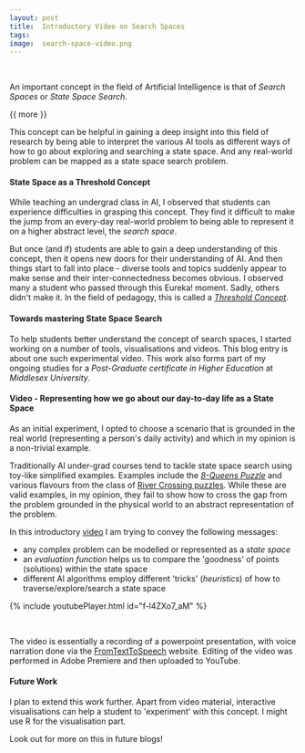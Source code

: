 ```yaml
---
layout: post
title:  Introductory Video on Search Spaces
tags:   
image:  search-space-video.png
---
```


&nbsp;

An important concept in the field of Artificial Intelligence is that of *Search Spaces* or *State Space Search*.


{{ more }}

This concept can be helpful in gaining a deep insight into this field of research by being able to interpret the various AI tools 
as different ways of how to go about exploring and searching a state space. And any real-world problem can be mapped as a state space
search problem.

#### State Space as a Threshold Concept

While teaching an undergrad class in AI, I observed that students can experience difficulties in grasping this concept. They find it 
difficult to make the jump from an every-day real-world problem to being able to represent it on a higher abstract level, the 
*search space*. 

But once (and if) students are able to gain a deep understanding of this concept, then it opens new doors for their 
understanding of AI. And then things start to fall into place - diverse tools and topics suddenly appear to make sense and their 
inter-connectedness becomes obvious. I observed many a student who passed through this Eureka! moment. Sadly, others didn't make it.
In the field of pedagogy, this is called a [*Threshold Concept*](http://www.ee.ucl.ac.uk/~mflanaga/thresholds.html).

#### Towards mastering State Space Search

To help students better understand the concept of search spaces, I started working on a number of tools, visualisations and videos. 
This blog entry is about one such experimental video. This work also forms part of my ongoing studies for a *Post-Graduate certificate
in Higher Education* at *Middlesex University*.

#### Video - Representing how we go about our day-to-day life as a State Space

As an initial experiment, I opted to choose a scenario that is grounded in the real world (representing a person's daily activity)
and which in my opinion is a non-trivial example. 

Traditionally AI under-grad courses tend to tackle state space search using toy-like simplified examples.
Examples include the [*8-Queens Puzzle*](https://en.wikipedia.org/wiki/Eight_queens_puzzle) and various flavours from the class of
[River Crossing puzzles](https://en.wikipedia.org/wiki/River_crossing_puzzle). While these are valid examples, in my opinion, they 
fail to show how to cross the gap from the problem grounded in the physical world to an abstract representation of the problem.

In this introductory [video](https://youtu.be/f-l4ZXo7_aM) I am trying to convey the following messages:

- any complex problem can be modelled or represented as a *state space*
- an *evaluation function* helps us to compare the 'goodness' of points (solutions) within the state space
- different AI algorithms employ different 'tricks' (*heuristics*) of how to traverse/explore/search a state space


{% include youtubePlayer.html id="f-l4ZXo7_aM" %}


&nbsp;

The video is essentially a recording of a powerpoint presentation, with voice narration done via the [FromTextToSpeech](http://www.fromtexttospeech.com/)
website. Editing of the video was performed in Adobe Premiere and then uploaded to YouTube.

#### Future Work

I plan to extend this work further. Apart from video material, interactive visualisations can help a student to 'experiment' with 
this concept. I might use R for the visualisation part.

<!-- Another option is to leverage non-traditional user interfaces, like [*Tangible User Interfaces (TUIs)*](https://en.wikipedia.org/wiki/Tangible_user_interface). 
Some great work on TUIs is currently ongoing at Middlesex University by other researchers and colleagues of mine. -->

Look out for more on this in future blogs!


